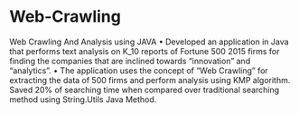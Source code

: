 # Web-Crawling
Web Crawling And Analysis using JAVA •	Developed an application in Java that performs text analysis on K_10 reports of Fortune 500 2015 firms for finding the companies that are inclined towards “innovation” and “analytics”. •	The application uses the concept of “Web Crawling” for extracting the data of 500 firms and perform analysis using KMP algorithm. Saved 20% of searching time when compared over traditional searching method using String.Utils Java Method.
